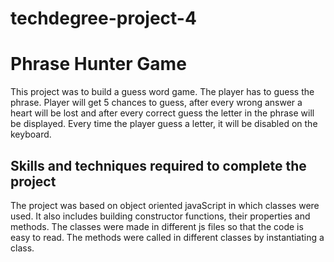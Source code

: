 # techdegree-project-4 
# Phrase Hunter Game 
This project was to build a guess word game. The player has to guess the phrase. Player will get 5 chances to guess, after every wrong answer a heart will be lost and after every correct guess the letter in the phrase will be displayed. Every time the player guess a letter, it will be disabled on the keyboard.

## Skills and techniques required to complete the project 
The project was based on object oriented javaScript in which classes were used. It also includes building constructor functions, their properties and methods. The classes were made in different js files so that the code is easy to read. The methods were called in different classes by instantiating a class.
